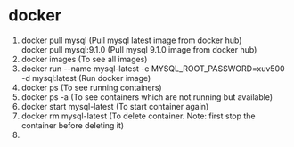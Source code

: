 # docker

1. docker pull mysql (Pull mysql latest image from docker hub)   
   docker pull mysql:9.1.0 (Pull mysql 9.1.0 image from docker hub)
3. docker images (To see all images)
4. docker run --name mysql-latest -e MYSQL_ROOT_PASSWORD=xuv500 -d mysql:latest  (Run docker image)
5. docker ps (To see running containers)
6. docker ps -a (To see containers which are not running but available)
7. docker start mysql-latest (To start container again)
8. docker rm mysql-latest (To delete container. Note: first stop the container before deleting it)
9. 
